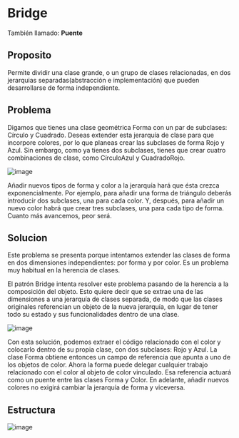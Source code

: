 # Bridge
También llamado: **Puente**

## Proposito

Permite dividir una clase grande, o un grupo de clases relacionadas, en dos jerarquias separadas(abstracción e implementación) que pueden desarrollarse de forma independiente.

## Problema

Digamos que tienes una clase geométrica Forma con un par de subclases: Círculo y Cuadrado. Deseas extender esta jerarquía de clase para que incorpore colores, por lo que planeas crear las subclases de forma Rojo y Azul. Sin embargo, como ya tienes dos subclases, tienes que crear cuatro combinaciones de clase, como CírculoAzul y CuadradoRojo.

![image](https://user-images.githubusercontent.com/28193994/147789061-66dd6a47-28ec-4789-9bec-9aa4ebade0d0.png)

Añadir nuevos tipos de forma y color a la jerarquía hará que ésta crezca exponencialmente. Por ejemplo, para añadir una forma de triángulo deberás introducir dos subclases, una para cada color. Y, después, para añadir un nuevo color habrá que crear tres subclases, una para cada tipo de forma. Cuanto más avancemos, peor será.

## Solucion

Este problema se presenta porque intentamos extender las clases de forma en dos dimensiones independientes: por forma y por color. Es un problema muy habitual en la herencia de clases.

El patrón Bridge intenta resolver este problema pasando de la herencia a la composición del objeto. Esto quiere decir que se extrae una de las dimensiones a una jerarquía de clases separada, de modo que las clases originales referencian un objeto de la nueva jerarquía, en lugar de tener todo su estado y sus funcionalidades dentro de una clase.

![image](https://user-images.githubusercontent.com/28193994/147789071-9428876f-35b8-4494-93af-b232139a4682.png)

Con esta solución, podemos extraer el código relacionado con el color y colocarlo dentro de su propia clase, con dos subclases: Rojo y Azul. La clase Forma obtiene entonces un campo de referencia que apunta a uno de los objetos de color. Ahora la forma puede delegar cualquier trabajo relacionado con el color al objeto de color vinculado. Esa referencia actuará como un puente entre las clases Forma y Color. En adelante, añadir nuevos colores no exigirá cambiar la jerarquía de forma y viceversa.

## Estructura

![image](https://user-images.githubusercontent.com/28193994/147789076-33c848cc-5677-4610-b695-e47826ead80d.png)
